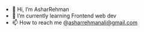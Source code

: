 - 👋 Hi, I’m AsharRehman
- 🌱 I’m currently learning Frontend web dev
- 📫 How to reach me @asharrehmanali@gmail.com


<!---
AsharRehman450/AsharRehman450 is a ✨ special ✨ repository because its `README.md` (this file) appears on your GitHub profile.
You can click the Preview link to take a look at your changes.
--->
